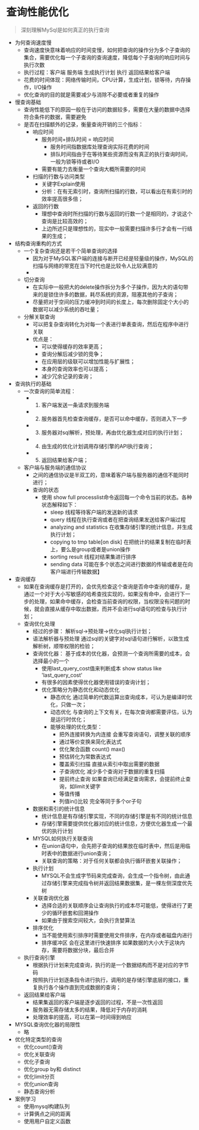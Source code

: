# 查询性能优化
> 深刻理解MySql是如何真正的执行查询
* 为何查询速度慢
  - 查询速度快意味着响应的时间变慢，如何把查询的操作分为多个子查询的集合，需要优化每一个子查询的查询速度，降低每个子查询的响应时间与执行次数
  - 执行过程：客户端 服务端  生成执行计划 执行 返回结果给客户端
  - 花费的时间体现：网络传输时间，CPU计算，生成计划，锁等待，内存操作，I/O操作
  - 优化查询的目的就是需要减少与消除不必要或者重复的操作
* 慢查询基础
  - 查询性能低下的原因一般在于访问的数据较多，需要在大量的数据中选择符合条件的数据，需要避免
  - 是否在扫描额外的记录，衡量查询开销的三个指标：
    * 响应时间
      - 服务时间+排队时间 = 响应时间
        * 服务时间指数据库处理查询实际花费的时间
        * 排队时间指由于在等待某些资源而没有真正的执行查询时间，一般为锁等待或者I/O
      - 需要有能力去衡量一个查询大概所需要的时间
    * 扫描的行数与访问类型
      - 关键字Explain使用  
      - 分析：在有无索引时，查询所扫描的行数，可以看出在有索引时的效率提高很多倍；
    * 返回的行数
      - 理想中查询时所扫描的行数与返回的行数一个是相同的，才说这个查询是比较高效的；
      - 上边所述只是理想性的，现实中一般需要扫描许多行才会有一行结果的生成；
* 结构查询重构的方式
  - 一个复杂查询还是若干个简单查询的选择
    * 因为对于MySQL客户端的连接与断开已经是轻量级的操作，MySQL的扫描与网络的带宽在当下时代也是比较令人比较满意的
    * 
  - 切分查询
    * 在实际中一般把大的delete操作拆分为多个子操作，因为大的语句带来的是锁住许多的数据，耗尽系统的资源，阻塞其他的子查询；
    * 尽量把对于空间的压力缓冲到时间的长度上，每次删除固定个大小的数据可以减少系统的吞吐量；
  - 分解关联查询
    * 可以把复杂查询转化为对每一个表进行单表查询，然后在程序中进行关联
    * 优点是：
      - 可以使得缓存的效率更高；
      - 查询分解后减少锁的竞争；
      - 在应用层的级联可以增加性能与扩展性；
      - 本身的查询效率也可以提高；
      - 减少冗余记录的查询；   
* 查询执行的基础
  * 一次查询的简单流程：
    - 1. 客户端发送一条请求到服务端
    - 2. 服务器首先检查查询缓存，是否可以命中缓存，否则进入下一步
    - 3. 服务器对sql解析，预处理，再由优化器生成对应的执行计划；
    - 4. 由生成的优化计划调用存储引擎的API执行查询；
    - 5. 返回结果给客户端；
  * 客户端与服务端的通信协议
    - 之间的通信协议是半双工的，意味着客户端与服务器的通信不能同时进行；
    - 查询的状态
      * 使用 show full processlist命令返回每一个命令当前的状态。各种状态解释如下：
        - sleep  线程等待客户端的发送新的请求
        - query  线程在执行查询或者在把查询结果发送给客户端过程
        - analyzing and statistics 在收集存储引擎的统计信息，并生成执行计划；
        - copying to tmp table[on disk]  在把统计的结果复制在临时表上，要么是group或者是union操作
        - sorting result  线程对结果集进行排序
        - sending data  可能在多个状态之间进行数据的传输或者是在向客户端进行传输数据】
* 查询缓存
  - 如果在查询缓存是打开的，会优先检查这个查询是否命中查询的缓存，是通过一个对于大小写敏感的哈希查找实现的，如果没有命中，会进行下一步的处理，如果命中缓存，会检查当前查询的权限，当权限没有问题的时候，就会直接从缓存中取出数据，而并不会进行sql语句的检查与执行计划；
  - 查询优化处理
    * 经过的步骤： 解析sql->预处理->优化sql执行计划；
    * 语法解析器与预处理 通过sql的关键字对sql语句进行解析，以致生成解析树，顺带权限的检验；
    * 查询优化器： 基于成本的优化器，会预测一个查询所需要的成本，会选择最小的一个
      - 使用last_query_cost值来判断成本  show status like 'last_query_cost'
      - 有很多的因素使得优化器使用错误的查询计划；
      - 优化策略分为静态优化和动态优化
        * 静态优化  通过简单的代数运算出查询成本，可认为是编译时优化，只做一次；
        * 动态优化  与查询的上下文有关，在每次查询都需要评估，认为是运行时优化；
        * 能够处理的优化类型：
          - 把外连接转换为内连接 会重写查询语句，调整关联的顺序
          - 通过等价变换来简化表达式
          - 优化聚合函数  count() max()
          - 预估转化为常数表达式
          - 覆盖索引扫描 直接从索引中取出需要的数据
          - 子查询优化  减少多个查询对于数据的重复扫描
          - 提前终止查询 如果查询已经满足查询需求，会提前终止查询，如limit关键字
          - 等值传播  
          - 列值in()比较  完全等同于多个or子句
    * 数据和索引的统计信息
      - 统计信息是有存储引擎实现，不同的存储引擎是有不同的统计信息
      - 存储引擎需要提供优化器对应的统计信息，方便优化器生成一个最优的执行计划
    * MYSQL如何执行关联查询
      - 在union语句中，会先把子查询的结果放在临时表中，然后是用临时表中的数据进行union查询；
      - 关联查询的策略：对于任何关联都会执行循环嵌套关联操作；
    * 执行计划
      - MYSQL不会生成字节码来完成查询，会生成一个指令树，由此通过存储引擎来完成指令树并返回结果数据集，是一棵左侧深度优先树
    * 关联查询优化器
      - 选择合适的关联顺序会让查询执行的成本尽可能低，使得进行了更少的循环嵌套和回溯操作
      - 如果由于搜索空间较大，会执行贪婪算法
    * 排序优化
      - 当不能使用索引排序时需要使用文件排序，在内存或者磁盘内进行
      - 排序缓冲区  会在这里进行快速排序  如果数据的大小大于这块内存，需要将数据分块，最后合并
  * 执行查询引擎
    * 根据执行计划来完成查询，执行的是一个数据结构而不是对应的字节码
    * 按照执行计划逐条指令进行执行，调用的是存储引擎底层的接口，重复执行各个操作直到完成数据的查询；
  * 返回结果给客户端
    * 结果集返回的客户端是逐步返回的过程，不是一次性返回
    * 服务器无需存储太多的结果，降低对于内存的消耗
    * 处理效率的提高，可以在第一时间得到响应
* MYSQL查询优化器的局限性
   * 略
* 优化特定类型的查询
  * 优化count()查询
  * 优化关联查询
  * 优化子查询
  * 优化group by和 distinct
  * 优化limit分页
  * 优化union查询
  * 静态查询分析
* 案例学习
  * 使用mysql构建队列
  * 计算俩点之间的距离
  * 使用用户自定义函数



     

